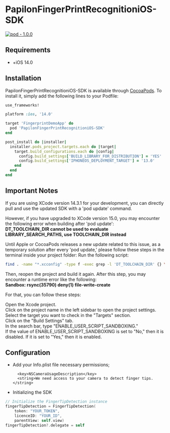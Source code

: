 # PapilonFingerPrintRecognitioniOS-SDK

[![pod - 1.0.0](https://img.shields.io/badge/pod-1.0.0-blue)](https://cocoapods.org/)

## Requirements

- +iOS 14.0

## Installation

PapilonFingerPrintRecognitioniOS-SDK is available through [CocoaPods](https://cocoapods.org). To install
it, simply add the following lines to your Podfile:

```ruby
use_frameworks!

platform :ios, '14.0'

target 'FingerprintDemoApp' do
  pod 'PapilonFingerPrintRecognitioniOS-SDK'
end

post_install do |installer|
  installer.pods_project.targets.each do |target|
    target.build_configurations.each do |config|
      config.build_settings['BUILD_LIBRARY_FOR_DISTRIBUTION'] = 'YES'
      config.build_settings['IPHONEOS_DEPLOYMENT_TARGET'] = '13.0'
    end
  end
end
```

## Important Notes

If you are using XCode version 14.3.1 for your development, you can directly pull and use the updated SDK with a 'pod update' command.

However, if you have upgraded to XCode version 15.0, you may encounter the following error when building after 'pod update':
<br>
<b>DT_TOOLCHAIN_DIR cannot be used to evaluate LIBRARY_SEARCH_PATHS, use TOOLCHAIN_DIR instead</b>

Until Apple or CocoaPods releases a new update related to this issue, as a temporary solution after every 'pod update,' please follow these steps in the terminal inside your project folder:
Run the following script:

```bash
find . -name "*.xcconfig" -type f -exec grep -l 'DT_TOOLCHAIN_DIR' {} \; | while IFS= read -r file; do sed -i '' 's/DT_TOOLCHAIN_DIR/TOOLCHAIN_DIR/g' "$file"; done
```

Then, reopen the project and build it again. After this step, you may encounter a runtime error like the following:
<br>
<b>Sandbox: rsync(35790) deny(1) file-write-create</b>

For that, you can follow these steps:

Open the Xcode project.<br>
Click on the project name in the left sidebar to open the project settings.<br>
Select the target you want to check in the "Targets" section.<br>
Click on the "Build Settings" tab.<br>
In the search bar, type "ENABLE_USER_SCRIPT_SANDBOXING."<br>
If the value of ENABLE_USER_SCRIPT_SANDBOXING is set to "No," then it is disabled. If it is set to "Yes," then it is enabled.

## Configuration

- Add your Info.plist file necessary permissions;

  ```
    <key>NSCameraUsageDescription</key>
    <string>We need access to your camera to detect finger tips.</string>
  ```

- Initializing the SDK

```swift
// Initialize the FingerTipDetection instance
fingerTipDetection = FingerTipDetection(
    token: "YOUR_TOKEN",
    licenceID: "YOUR_ID",
    parentView: self.view)
fingerTipDetection?.delegate = self
```
